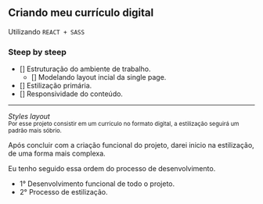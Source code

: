 ## Criando meu currículo digital 

Utilizando <code>REACT + SASS</code>

### Steep by steep 

- [] Estruturação do ambiente de trabalho. 
    - [] Modelando layout incial da single page.
- [] Estilização primária.
- [] Responsividade do conteúdo. 

<hr>

<i>Styles layout</i><br>
<sub>Por esse projeto consistir em um currículo no formato digital, a estilização seguirá um padrão mais sóbrio.</sub>

<p> Após concluir com a criação funcional do projeto, darei inicio na estilização, de uma forma mais complexa.</p>



<p>Eu tenho seguido essa ordem do processo de desenvolvimento.</p>

<ul>
    <li>1° Desenvolvimento funcional de todo o projeto.</li>
    <li>2° Processo de estilização.</li>
</ul>


 